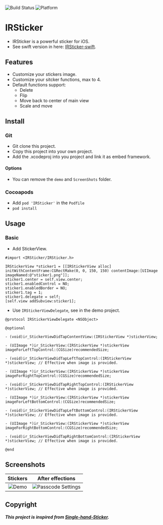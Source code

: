 ![Build Status](https://img.shields.io/badge/build-%20passing%20-brightgreen.svg)
![Platform](https://img.shields.io/badge/Platform-%20iOS%20-blue.svg)

# IRSticker 

- IRSticker is a powerful sticker for iOS.
- See swift version in here: [IRSticker-swift](https://github.com/irons163/IRSticker-swift).

## Features
- Customize your stickers image.
- Customize your sitcker functions, max to 4.
- Default functions support:
    - Delete
    - Flip
    - Move back to center of main view
    - Scale and move

## Install
### Git
- Git clone this project.
- Copy this project into your own project.
- Add the .xcodeproj into you  project and link it as embed framework.
#### Options
- You can remove the `demo` and `ScreenShots` folder.

### Cocoapods
- Add `pod 'IRSticker'`  in the `Podfile`
- `pod install`

## Usage

### Basic
- Add StickerView.
```obj-c
#import <IRSticker/IRSticker.h>

IRStickerView *sticker1 = [[IRStickerView alloc] initWithContentFrame:CGRectMake(0, 0, 150, 150) contentImage:[UIImage imageNamed:@"sticker1.png"]];
sticker1.center = self.view.center;
sticker1.enabledControl = NO;
sticker1.enabledBorder = NO;
sticker1.tag = 1;
sticker1.delegate = self;
[self.view addSubview:sticker1];
```

- Use `IRStickerViewDelegate`, see in the demo project.
```obj-c
@protocol IRStickerViewDelegate <NSObject>

@optional

- (void)ir_StickerViewDidTapContentView:(IRStickerView *)stickerView;

- (UIImage *)ir_StickerView:(IRStickerView *)stickerView imageForLeftTopControl:(CGSize)recommendedSize;

- (void)ir_StickerViewDidTapLeftTopControl:(IRStickerView *)stickerView; // Effective when image is provided.

- (UIImage *)ir_StickerView:(IRStickerView *)stickerView imageForRightTopControl:(CGSize)recommendedSize;

- (void)ir_StickerViewDidTapRightTopControl:(IRStickerView *)stickerView; // Effective when image is provided.

- (UIImage *)ir_StickerView:(IRStickerView *)stickerView imageForLeftBottomControl:(CGSize)recommendedSize;

- (void)ir_StickerViewDidTapLeftBottomControl:(IRStickerView *)stickerView; // Effective when image is provided.

- (UIImage *)ir_StickerView:(IRStickerView *)stickerView imageForRightBottomControl:(CGSize)recommendedSize;

- (void)ir_StickerViewDidTapRightBottomControl:(IRStickerView *)stickerView; // Effective when image is provided.

@end
```

## Screenshots
| Stickers | After effections |
|:---:|:---:|
| ![Demo](./ScreenShots/demo1.png) | ![Passcode Settings](./ScreenShots/demo2.png) |

## Copyright
##### This project is inspired from [Single-hand-Sticker](https://github.com/chenkaijie4ever/Single-hand-Sticker).
